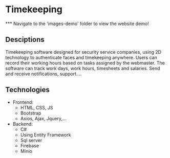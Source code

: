 # Timekeeping
*** Navigate to the 'images-demo' folder to view the website demo!

## Desciptions
Timekeeping software designed for security service companies, using 2D technology to authenticate faces and timekeeping anywhere. Users can record their working hours based on tasks assigned by the webmaster. The software can track work days, work hours, timesheets and salaries. Send and receive notifications, support....

## Technologies
- Frontend:
    - HTML, CSS, JS
    - Bootstrap
    - Axios, Ajax, Jquery,...
- Backend:
    - C#
    - Using  Entity Framework
    - Sql server
    - Firebase
    - Minio
